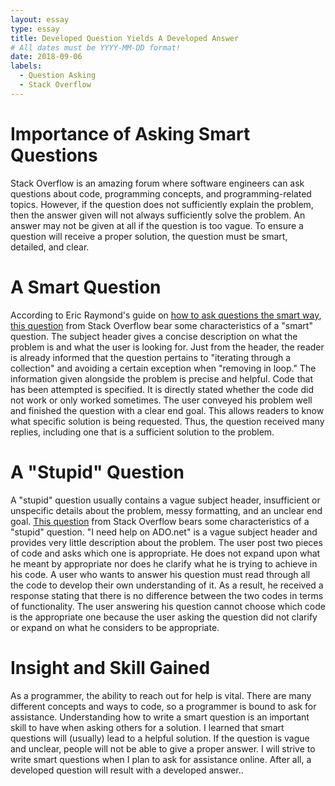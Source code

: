 ```yaml
---
layout: essay
type: essay
title: Developed Question Yields A Developed Answer
# All dates must be YYYY-MM-DD format!
date: 2018-09-06
labels:
  - Question Asking
  - Stack Overflow
---
```


# Importance of Asking Smart Questions

Stack Overflow is an amazing forum where software engineers can ask questions about code, programming concepts, and programming-related topics. However, if the question does not sufficiently explain the problem, then the answer given will not always sufficiently solve the problem. An answer may not be given at all if the question is too vague. To ensure a question will receive a proper solution, the question must be smart, detailed, and clear.

# A Smart Question

According to Eric Raymond's guide on <a href="http://www.catb.org/esr/faqs/smart-questions.html">how to ask questions the smart way</a>, <a href="https://stackoverflow.com/questions/223918/iterating-through-a-collection-avoiding-concurrentmodificationexception-when-re">this question</a> from Stack Overflow bear some characteristics of a "smart" question. The subject header gives a concise description on what the problem is and what the user is looking for. Just from the header, the reader is already informed that the question pertains to "iterating through a collection" and avoiding a certain exception when "removing in loop." The information given alongside the problem is precise and helpful. Code that has been attempted is specified. It is directly stated whether the code did not work or only worked sometimes. The user conveyed his problem well and finished the question with a clear end goal. This allows readers to know what specific solution is being requested. Thus, the question received many replies, including one that is a sufficient solution to the problem. 

# A "Stupid" Question

A "stupid" question usually contains a vague subject header, insufficient or unspecific details about the problem, messy formatting, and an unclear end goal. <a href="https://stackoverflow.com/questions/45333586/i-need-help-on-ado-net">This question</a> from Stack Overflow bears some characteristics of a "stupid" question. "I need help on ADO.net" is a vague subject header and provides very little description about the problem. The user post two pieces of code and asks which one is appropriate. He does not expand upon what he meant by appropriate nor does he clarify what he is trying to achieve in his code. A user who wants to answer his question must read through all the code to develop their own understanding of it. As a result, he received a response stating that there is no difference between the two codes in terms of functionality. The user answering his question cannot choose which code is the appropriate one because the user asking the question did not clarify or expand on what he considers to be appropriate.

# Insight and Skill Gained

As a programmer, the ability to reach out for help is vital. There are many different concepts and ways to code, so a programmer is bound to ask for assistance. Understanding how to write a smart question is an important skill to have when asking others for a solution. I learned that smart questions will (usually) lead to a helpful solution. If the question is vague and unclear, people will not be able to give a proper answer. I will strive to write smart questions when I plan to ask for assistance online. After all, a developed question will result with a developed answer..
